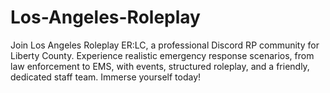 # Los-Angeles-Roleplay
Join Los Angeles Roleplay ER:LC, a professional Discord RP community for Liberty County. Experience realistic emergency response scenarios, from law enforcement to EMS, with events, structured roleplay, and a friendly, dedicated staff team. Immerse yourself today!
